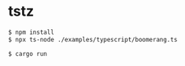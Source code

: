 # tstz

```sh
$ npm install
$ npx ts-node ./examples/typescript/boomerang.ts
```

```sh
$ cargo run
```
